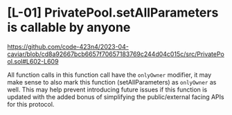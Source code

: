 # [L-01] PrivatePool.setAllParameters is callable by anyone

https://github.com/code-423n4/2023-04-caviar/blob/cd8a92667bcb6657f70657183769c244d04c015c/src/PrivatePool.sol#L602-L609

All function calls in this function call have the `onlyOwner` modifier, it may make sense to also mark this function (setAllParameters) as `onlyOwner` as well. This may help prevent introducing future issues if this function is updated with the added bonus of simplifying the public/external facing APIs for this protocol.